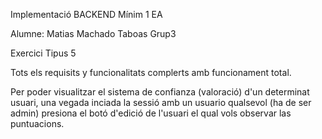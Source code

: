 Implementació BACKEND Mínim 1 EA

Alumne: Matias Machado Taboas Grup3

Exercici Tipus 5

Tots els requisits y funcionalitats complerts amb funcionament total.

Per poder visualitzar el sistema de confianza (valoració) d'un determinat usuari, una vegada inciada la sessió amb un usuario qualsevol (ha de ser admin) presiona el botó d'edició de l'usuari el qual vols observar las puntuacions.
